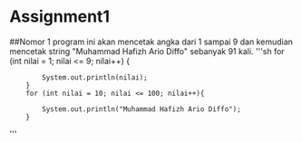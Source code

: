 # Assignment1

##Nomor 1
program ini akan mencetak angka dari 1 sampai 9 dan kemudian mencetak string "Muhammad Hafizh Ario Diffo" sebanyak 91 kali.
'''sh
for (int nilai = 1; nilai <= 9; nilai++) {

            System.out.println(nilai);
        }
        for (int nilai = 10; nilai <= 100; nilai++){

            System.out.println("Muhammad Hafizh Ario Diffo");
        }
'''
